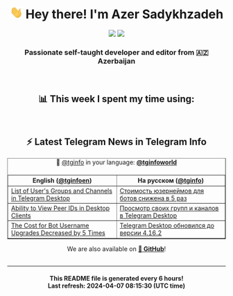 <div align="center">
	<div>
		<h1>
      <img src="./assets/hi.gif" width="30px"> Hey there! I'm Azer Sadykhzadeh
    </h1>
    <img height="18" src="https://komarev.com/ghpvc/?username=sadykhzadeh&label=Views&color=2081c1&style=flat-square" />
		<a href="https://wakatime.com/Azer"> <img height="18" src="https://wakatime.com/badge/user/f80ae27a-c328-426f-a381-bc84136e2dd6.svg" /> </a>
    <h3>
      Passionate self-taught developer and editor from 🇦🇿 Azerbaijan
    </h3>
  </div>
  <br>

<h2>📊 This week I spent my time using:</h2>

<!--START_SECTION:waka-->
<!--END_SECTION:waka-->

<br>

<h2>⚡️ Latest Telegram News in Telegram Info</h2>
  <table border>
		<tr>
			<th width="50%">English (<a href="https://t.me/tginfoen">@tginfoen</a>)</th>
			<th>На русском (<a href="https://t.me/tginfo">@tginfo</a>)</th>
		</tr>
		<caption>🚩 <a href="https://t.me/tginfo">@tginfo</a> in your language: <a href="https://t.me/tginfoworld"><b>@tginfoworld</b></a><caption/>
  <tr><td><a href="https://t.me/tginfoen/1889">List of User's Groups and Channels in Telegram Desktop</a></td>
    <td><a href="https://t.me/tginfo/3984">Стоимость юзернеймов для ботов снижена в 5 раз</a></td></tr><tr><td><a href="https://t.me/tginfoen/1888">Ability to View Peer IDs in Desktop Clients</a></td>
    <td><a href="https://t.me/tginfo/3983">Просмотр своих групп и каналов в Telegram Desktop</a></td></tr><tr><td><a href="https://t.me/tginfoen/1887">The Cost for Bot Username Upgrades Decreased by 5 Times</a></td>
    <td><a href="https://t.me/tginfo/3982">Telegram Desktop обновился до версии 4.16.2 </a></td></tr>
</table>
We are also available on <a href="https://github.com/tginfo"><b>🐙 GitHub</b></a>!
</div>

<br>
<hr>
<h4 align="center">This README file is generated <b>every 6 hours</b>!</br>Last refresh: <b>2024-04-07 08:15:30 (UTC time)</b></h4>
